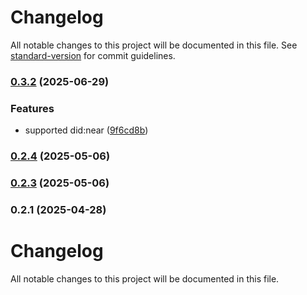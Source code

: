# Changelog

All notable changes to this project will be documented in this file. See [standard-version](https://github.com/conventional-changelog/standard-version) for commit guidelines.

### [0.3.2](https://github.com/KayTrust/openid4vci/compare/v0.2.4...v0.3.2) (2025-06-29)


### Features

* supported did:near ([9f6cd8b](https://github.com/KayTrust/openid4vci/commit/9f6cd8b4c65130a486d204507d7542ab251bbbf5))

### [0.2.4](https://github.com/KayTrust/openid4vci/compare/v0.2.3...v0.2.4) (2025-05-06)

### [0.2.3](https://github.com/KayTrust/openid4vci/compare/v0.2.1...v0.2.3) (2025-05-06)

### 0.2.1 (2025-04-28)

# Changelog

All notable changes to this project will be documented in this file.
